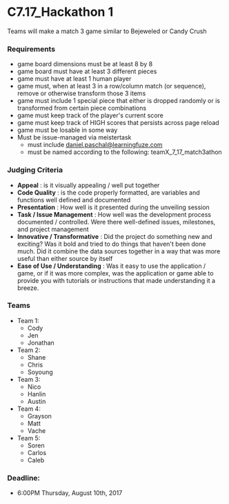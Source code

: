# C7.17_Hackathon 1
Teams will make a match 3 game similar to Bejeweled or Candy Crush

### Requirements
- game board dimensions must be at least 8 by 8 
- game board must have at least 3 different pieces
- game must have at least 1 human player
- game must, when at least 3 in a row/column match (or sequence), remove or otherwise transform those 3 items
- game must include 1 special piece that either is dropped randomly or is transformed from certain piece combinations
- game must keep track of the player's current score
- game must keep track of HIGH scores that persists across page reload
- game must be losable in some way
- Must be issue-managed via meistertask
  - must include daniel.paschal@learningfuze.com
  - must be named according to the following: teamX_7_17_match3athon


### Judging Criteria
- **Appeal** : is it visually appealing / well put together
- **Code Quality** : is the code properly formatted, are variables and functions well defined and documented
- **Presentation** : How well is it presented during the unveiling session
- **Task / Issue Management** : How well was the development process documented / controlled.  Were there well-defined issues, milestones, and project management
- **Innovative / Transformative** : Did the project do something new and exciting?  Was it bold and tried to do things that haven't been done much.  Did it combine the data sources together in a way that was more useful than either source by itself
- **Ease of Use / Understanding** : Was it easy to use the application / game, or if it was more complex, was the application or game able to provide you with tutorials or instructions that made understanding it a breeze.

### Teams
- Team 1:
  - Cody
  - Jen
  - Jonathan
- Team 2: 
  - Shane
  - Chris
  - Soyoung
- Team 3: 
  - Nico
  - Hanlin
  - Austin
- Team 4: 
  - Grayson
  - Matt
  - Vache
- Team 5: 
  - Soren
  - Carlos
  - Caleb

### Deadline: 
- 6:00PM Thursday, August 10th, 2017

